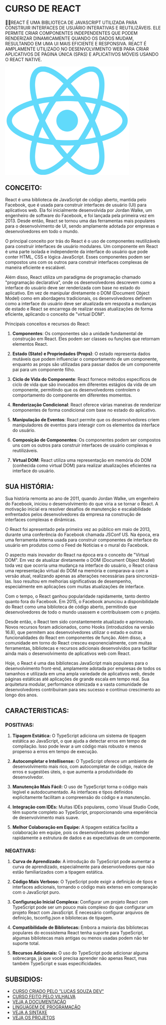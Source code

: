 # CURSO DE REACT
👨‍⚖️REACT É UMA BIBLIOTECA DE JAVASCRIPT UTILIZADA PARA CONSTRUIR INTERFACES DE USUÁRIO INTERATIVAS E REUTILIZÁVEIS. ELE PERMITE CRIAR COMPONENTES INDEPENDENTES QUE PODEM RENDERIZAR DINAMICAMENTE QUANDO OS DADOS MUDAM, RESULTANDO EM UMA UI MAIS EFICIENTE E RESPONSIVA. REACT É AMPLAMENTE UTILIZADO NO DESENVOLVIMENTO WEB PARA CRIAR APLICATIVOS DE PÁGINA ÚNICA (SPAS) E APLICATIVOS MÓVEIS USANDO O REACT NATIVE.

<img src="FOTO.png" align="center" width="400"> <br>

## CONCEITO:
React é uma biblioteca de JavaScript de código aberto, mantida pelo Facebook, que é usada para construir interfaces de usuário (UI) para aplicativos web. Ela foi inicialmente desenvolvida por Jordan Walke, um engenheiro de software do Facebook, e foi lançada pela primeira vez em 2013. Desde então, React se tornou uma das ferramentas mais populares para o desenvolvimento de UI, sendo amplamente adotada por empresas e desenvolvedores em todo o mundo.

O principal conceito por trás do React é o uso de componentes reutilizáveis para construir interfaces de usuário modulares. Um componente em React é uma parte isolada e independente da interface do usuário que pode conter HTML, CSS e lógica JavaScript. Esses componentes podem ser compostos uns com os outros para construir interfaces complexas de maneira eficiente e escalável.

Além disso, React utiliza um paradigma de programação chamado "programação declarativa", onde os desenvolvedores descrevem como a interface do usuário deve ser renderizada com base no estado do aplicativo. Em vez de manipular diretamente o DOM (Document Object Model) como em abordagens tradicionais, os desenvolvedores definem como a interface do usuário deve ser atualizada em resposta a mudanças de estado e React se encarrega de realizar essas atualizações de forma eficiente, aplicando o conceito de "virtual DOM".

Principais conceitos e recursos do React:

1. **Componentes**: Os componentes são a unidade fundamental de construção em React. Eles podem ser classes ou funções que retornam elementos React.

2. **Estado (State) e Propriedades (Props)**: O estado representa dados mutáveis que podem influenciar o comportamento de um componente, enquanto as props são utilizadas para passar dados de um componente pai para um componente filho.

3. **Ciclo de Vida do Componente**: React fornece métodos específicos de ciclo de vida que são invocados em diferentes estágios da vida de um componente, permitindo que os desenvolvedores controlem o comportamento do componente em diferentes momentos.

4. **Renderização Condicional**: React oferece várias maneiras de renderizar componentes de forma condicional com base no estado do aplicativo.

5. **Manipulação de Eventos**: React permite que os desenvolvedores criem manipuladores de eventos para interagir com os elementos da interface do usuário.

6. **Composição de Componentes**: Os componentes podem ser compostos uns com os outros para construir interfaces de usuário complexas e reutilizáveis.

7. **Virtual DOM**: React utiliza uma representação em memória do DOM (conhecida como virtual DOM) para realizar atualizações eficientes na interface do usuário.

## SUA HISTÓRIA:
Sua história remonta ao ano de 2011, quando Jordan Walke, um engenheiro do Facebook, iniciou o desenvolvimento do que viria a se tornar o React. A motivação inicial era resolver desafios de manutenção e escalabilidade enfrentados pelos desenvolvedores da empresa na construção de interfaces complexas e dinâmicas.

O React foi apresentado pela primeira vez ao público em maio de 2013, durante uma conferência do Facebook chamada JSConf US. Na época, era uma ferramenta interna usada para construir componentes de interface do usuário em produtos como o Feed de Notícias e o mural do Facebook.

O aspecto mais inovador do React na época era o conceito de "Virtual DOM". Em vez de atualizar diretamente o DOM (Document Object Model) toda vez que ocorria uma mudança na interface do usuário, o React criava uma representação virtual do DOM na memória e comparava-a com a versão atual, realizando apenas as alterações necessárias para sincronizá-las. Isso resultou em melhorias significativas de desempenho, especialmente em aplicações com muitas atualizações de interface.

Com o tempo, o React ganhou popularidade rapidamente, tanto dentro quanto fora do Facebook. Em 2015, o Facebook anunciou a disponibilidade do React como uma biblioteca de código aberto, permitindo que desenvolvedores de todo o mundo usassem e contribuíssem com o projeto.

Desde então, o React tem sido constantemente atualizado e aprimorado. Novos recursos foram adicionados, como Hooks (introduzidos na versão 16.8), que permitem aos desenvolvedores utilizar o estado e outras funcionalidades do React em componentes de função. Além disso, a comunidade em torno do React cresceu exponencialmente, com muitas ferramentas, bibliotecas e recursos adicionais desenvolvidos para facilitar ainda mais o desenvolvimento de aplicativos web com React.

Hoje, o React é uma das bibliotecas JavaScript mais populares para o desenvolvimento front-end, amplamente adotada por empresas de todos os tamanhos e utilizada em uma ampla variedade de aplicativos web, desde páginas estáticas até aplicações de grande escala em tempo real. Sua arquitetura modular, performance otimizada e a vasta comunidade de desenvolvedores contribuíram para seu sucesso e contínuo crescimento ao longo dos anos.

## CARACTERISTICAS:
### POSITIVAS:
1. **Tipagem Estática:** O TypeScript adiciona um sistema de tipagem estática ao JavaScript, o que ajuda a detectar erros em tempo de compilação. Isso pode levar a um código mais robusto e menos propenso a erros em tempo de execução.

2. **Autocompletar e Intellisense:** O TypeScript oferece um ambiente de desenvolvimento mais rico, com autocompletar de código, realce de erros e sugestões úteis, o que aumenta a produtividade do desenvolvedor.

3. **Manutenção Mais Fácil:** O uso de TypeScript torna o código mais legível e autodocumentado. As interfaces e tipos definidos explicitamente facilitam a compreensão do código e a manutenção.

4. **Integração com IDEs:** Muitas IDEs populares, como Visual Studio Code, têm suporte completo ao TypeScript, proporcionando uma experiência de desenvolvimento mais suave.

5. **Melhor Colaboração em Equipe:** A tipagem estática facilita a colaboração em equipe, pois os desenvolvedores podem entender rapidamente a estrutura de dados e as expectativas de um componente.

### NEGATIVAS:
1. **Curva de Aprendizado:** A introdução do TypeScript pode aumentar a curva de aprendizado, especialmente para desenvolvedores que não estão familiarizados com a tipagem estática.

2. **Código Mais Verboso:** O TypeScript pode exigir a definição de tipos e interfaces adicionais, tornando o código mais extenso em comparação com o JavaScript puro.

3. **Configuração Inicial Complexa:** Configurar um projeto React com TypeScript pode ser um pouco mais complexo do que configurar um projeto React com JavaScript. É necessário configurar arquivos de definição, tsconfig.json e bibliotecas de tipagem.

4. **Compatibilidade de Bibliotecas:** Embora a maioria das bibliotecas populares do ecossistema React tenha suporte para TypeScript, algumas bibliotecas mais antigas ou menos usadas podem não ter suporte total.

5. **Recursos Adicionais:** O uso do TypeScript pode adicionar alguma sobrecarga, já que você precisa aprender não apenas React, mas também TypeScript e suas especificidades.

## SUBSIDIOS:
- [CURSO CRIADO PELO "LUCAS SOUZA DEV"](https://youtube.com/playlist?list=PL29TaWXah3iZktD5o1IHbc7JDqG_80iOm&si=zV5HVdLgQzLShBUE)
- [CURSO FEITO PELO VILHALVA](https://github.com/VILHALVA)
- [VEJA A DOCUMENTAÇÃO](https://legacy.reactjs.org/docs/getting-started.html)
- [LINGUAGEM DE PROGRAMAÇÃO](https://github.com/VILHALVA/CURSO-DE-JAVASCRIPT)
- [VEJA A SINTAXE](./SINTAXE.md)
- [VEJA OS PROJETOS](https://github.com/VILHALVA?tab=repositories&q=topic:REACT)

